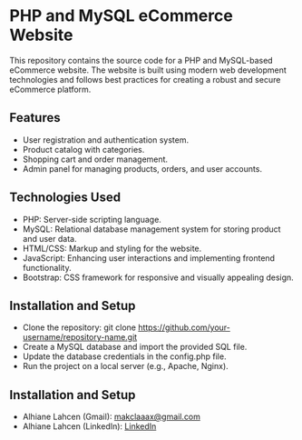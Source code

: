 # PHP and MySQL eCommerce Website

This repository contains the source code for a PHP and MySQL-based eCommerce website. The website is built using modern web development technologies and follows best practices for creating a robust and secure eCommerce platform.

## Features

* User registration and authentication system.
* Product catalog with categories.
* Shopping cart and order management.
* Admin panel for managing products, orders, and user accounts.

## Technologies Used

* PHP: Server-side scripting language.
* MySQL: Relational database management system for storing product and user data.
* HTML/CSS: Markup and styling for the website.
* JavaScript: Enhancing user interactions and implementing frontend functionality.
* Bootstrap: CSS framework for responsive and visually appealing design.

## Installation and Setup

* Clone the repository: git clone https://github.com/your-username/repository-name.git
* Create a MySQL database and import the provided SQL file.
* Update the database credentials in the config.php file.
* Run the project on a local server (e.g., Apache, Nginx).

## Installation and Setup

* Alhiane Lahcen (Gmail): [makclaaax@gmail.com](makclaaax@gmail.com)
* Alhiane Lahcen (LinkedIn): [LinkedIn](https://www.linkedin.com/in/lahcen-alhiane-326ba82a9/)
